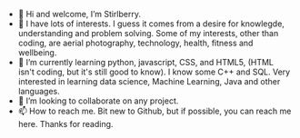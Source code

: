 - 👋 Hi and welcome, I’m Stirlberry.  
- 👀 I have lots of interests. I guess it comes from a desire for knowlegde, understanding and problem solving. Some of my interests, other than coding, are aerial photography, technology, health, fitness and wellbeing.
- 🌱 I’m currently learning python, javascript, CSS, and HTML5, (HTML isn't coding, but it's still good to know). I know some C++ and SQL. Very interested in learning data science, Machine Learning, Java and other languages. 
- 💞️ I’m looking to collaborate on any project. 
- 📫 How to reach me. Bit new to Github, but if possible, you can reach me here. Thanks for reading. 

<!---
Stirlberry/Stirlberry is a ✨ special ✨ repository because its `README.md` (this file) appears on your GitHub profile.
You can click the Preview link to take a look at your changes.
--->
